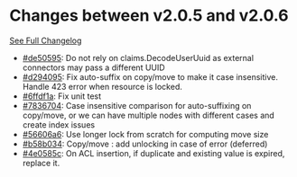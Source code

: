 # Changes between v2.0.5 and v2.0.6

[See Full Changelog](https://github.com/pydio/cells/compare/v2.0.5...v2.0.6)

- [#de50595](https://github.com/pydio/cells/commit/de50595cc9edc5852eda34c36509e2c1b40981bf): Do not rely on claims.DecodeUserUuid as external connectors may pass a different UUID
- [#d294095](https://github.com/pydio/cells/commit/d2940954a2ea0ca3f74d06cbd0133bee0852c06c): Fix auto-suffix on copy/move to make it case insensitive. Handle 423 error when resource is locked.
- [#6ffdf1a](https://github.com/pydio/cells/commit/6ffdf1a5b8a04d411d343b1484e424a23a7a3f7e): Fix unit test
- [#7836704](https://github.com/pydio/cells/commit/78367041139b121258a322d341d1f0e54706844e): Case insensitive comparison for auto-suffixing on copy/move, or we can have multiple nodes with different cases and create index issues
- [#56606a6](https://github.com/pydio/cells/commit/56606a64defefdaffed7e00fd17e5f17b976a57a): Use longer lock from scratch for computing move size
- [#b58b034](https://github.com/pydio/cells/commit/b58b0347743cd8bef9a3ed70d7c61c6e49f61cfe): Copy/move : add unlocking in case of error (deferred)
- [#4e0585c](https://github.com/pydio/cells/commit/4e0585c915df48c48b3f38237249060d8842f1c2): On ACL insertion, if duplicate and existing value is expired, replace it.

